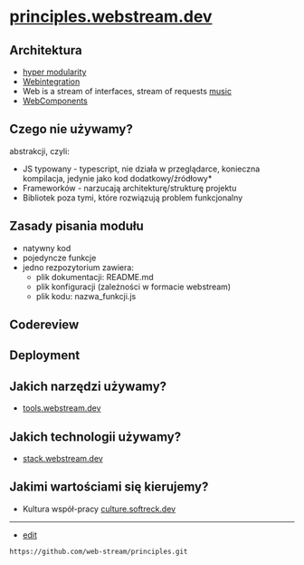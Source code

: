 # [principles.webstream.dev](https://principles.webstream.dev)

## Architektura

+ [hyper modularity](https://www.hypermodularity.com/)
+ [Webintegration](https://de.wikipedia.org/wiki/Webintegration)
+ Web is a stream of interfaces, stream of requests [music](https://music.webstream.dev/)
+ [WebComponents](https://en.wikipedia.org/wiki/Web_Components)



## Czego nie używamy?
abstrakcji, czyli:
+ JS typowany - typescript, nie działa w przeglądarce, konieczna kompilacja, jedynie jako kod dodatkowy/źródłowy*
+ Frameworków - narzucają architekturę/strukturę projektu
+ Bibliotek poza tymi, które rozwiązują problem funkcjonalny


## Zasady pisania modułu

+ natywny kod
+ pojedyncze funkcje
+ jedno rezpozytorium zawiera:
  + plik dokumentacji: README.md
  + plik konfiguracji (zależności w formacie webstream)
  + plik kodu: nazwa_funkcji.js

## Codereview

## Deployment


## Jakich narzędzi używamy?
+ [tools.webstream.dev](https://tools.webstream.dev/)


## Jakich technologii używamy?
+ [stack.webstream.dev](https://stack.webstream.dev/)


## Jakimi wartościami się kierujemy?
+ Kultura współ-pracy [culture.softreck.dev](https://culture.softreck.dev/)

---
+ [edit](https://github.com/web-stream/principles/edit/main/README.md)

```
https://github.com/web-stream/principles.git
```
